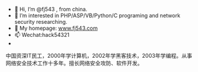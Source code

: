 - 👋 Hi, I’m @fj543 , from china.
- 👀 I’m interested in PHP/ASP/VB/Python/C programing and network security researching.
- 🌱 My homepage: www.fj543.com
- 📫 Wechat:hack54321
- 
中国资深IT民工，2000年学计算机，2002年学黑客技术，2003年学编程。从事网络安全技术工作十多年。擅长网络安全攻防、软件开发。

